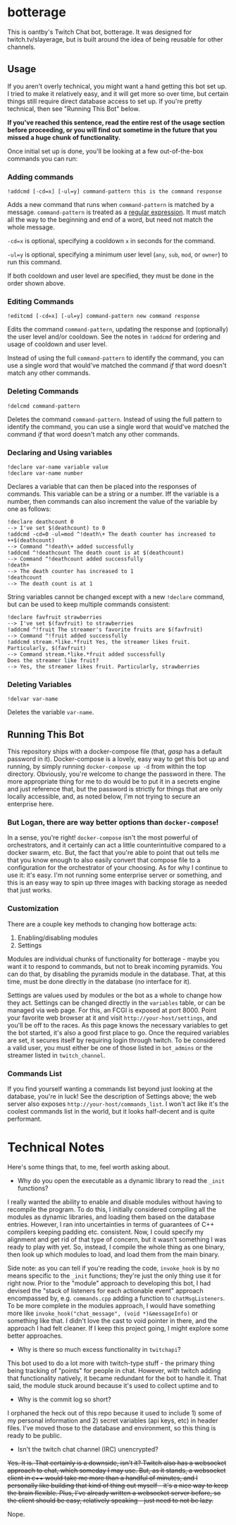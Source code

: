 # botterage
This is oantby's Twitch Chat bot, botterage.  It was designed for twitch.tv/slayerage,
but is built around the idea of being reusable for other channels.

## Usage

If you aren't overly technical, you might want a hand getting this bot set up.
I tried to make it relatively easy, and it will get more so over time, but certain
things still require direct database access to set up. If you're pretty technical,
then see "Running This Bot" below.

**If you've reached this sentence, read the entire rest of the usage section before
proceeding, or you will find out sometime in the future that you missed a huge
chunk of functionality.**

Once initial set up is done, you'll be looking at a few out-of-the-box commands
you can run:

### Adding commands

```
!addcmd [-cd=x] [-ul=y] command-pattern this is the command response
```

Adds a new command that runs when `command-pattern` is matched by a message.
`command-pattern` is treated as a [regular expression](https://regexr.com/).
It must match all the way to the beginning and end of a word, but need not
match the whole message.

`-cd=x` is optional, specifying a cooldown `x` in seconds for the command.

`-ul=y` is optional, specifying a minimum user level (`any`, `sub`, `mod`, or `owner`)
to run this command.

If both cooldown and user level are specified, they must be done in the order
shown above.

### Editing Commands

```
!editcmd [-cd=x] [-ul=y] command-pattern new command response
```

Edits the command `command-pattern`, updating the response and (optionally)
the user level and/or cooldown. See the notes in `!addcmd` for ordering and
usage of cooldown and user level.

Instead of using the full `command-pattern` to identify the command, you can
use a single word that would've matched the command *if* that word doesn't match
any other commands.

### Deleting Commands

```
!delcmd command-pattern
```
Deletes the command `command-pattern`. Instead of using the full pattern
to identify the command, you can use a single word that would've matched the command
*if* that word doesn't match any other commands.

### Declaring and Using variables

```
!declare var-name variable value
!declare var-name number
```

Declares a variable that can then be placed into the responses of commands.
This variable can be a string or a number. Iff the variable is a number, then
commands can also increment the value of the variable by one as follows:

```
!declare deathcount 0
--> I've set $(deathcount) to 0
!addcmd -cd=0 -ul=mod ^!death\+ The death counter has increased to ++$(deathcount)
--> Command ^!death\+ added successfully
!addcmd ^!deathcount The death count is at $(deathcount)
--> Command ^!deathcount added successfully
!death+
--> The death counter has increased to 1
!deathcount
--> The death count is at 1
```

String variables cannot be changed except with a new `!declare` command,
but can be used to keep multiple commands consistent:

```
!declare favfruit strawberries
--> I've set $(favfruit) to strawberries
!addcmd ^!fruit The streamer's favorite fruits are $(favfruit)
--> Command ^!fruit added successfully
!addcmd stream.*like.*fruit Yes, the streamer likes fruit. Particularly, $(favfruit)
--> Command stream.*like.*fruit added successfully
Does the streamer like fruit?
--> Yes, the streamer likes fruit. Particularly, strawberries
```

### Deleting Variables

```
!delvar var-name
```

Deletes the variable `var-name`.

## Running This Bot

This repository ships with a docker-compose file (that, *gasp* has a default password
in it). Docker-compose is a lovely, easy way to get this bot up and running,
by simply running `docker-compose up -d` from within the top directory.
Obviously, you're welcome to change the password in there. The more appropriate
thing for me to do would be to put it in a secrets engine and just reference
that, but the password is strictly for things that are only locally accessible,
and, as noted below, I'm not trying to secure an enterprise here.

### But Logan, there are way better options than `docker-compose`!

In a sense, you're right! `docker-compose` isn't the most powerful of orchestrators,
and it certainly can act a little counterintuitive compared to a docker swarm,
etc. But, the fact that you're able to point that out tells me that you know
enough to also easily convert that compose file to a configuration for the
orchestrator of your choosing. As for why I continue to use it: it's easy.
I'm not running some enterprise server or something, and this is an easy way
to spin up three images with backing storage as needed that just works.

### Customization

There are a couple key methods to changing how botterage acts:

1. Enabling/disabling modules
2. Settings

Modules are individual chunks of functionality for botterage - maybe
you want it to respond to commands, but not to break incoming pyramids.
You can do that, by disabling the pyramids module in the database. That, at
this time, must be done directly in the database (no interface for it).

Settings are values used by modules or the bot as a whole to change how they act.
Settings can be changed directly in the `variables` table, or can be managed
via web page. For this, an FCGI is exposed at port 8000. Point your favorite
web browser at it and visit `http://your-host/settings`, and you'll be off
to the races. As this page knows the necessary variables to get the bot started,
it's also a good first place to go. Once the required variables are set, it
secures itself by requiring login through twitch. To be considered a valid user,
you must either be one of those listed in `bot_admins` or the streamer listed
in `twitch_channel`.

### Commands List

If you find yourself wanting a commands list beyond just looking at the database,
you're in luck! See the description of Settings above; the web server also
exposes `http://your-host/commands_list`. I won't act like it's the coolest
commands list in the world, but it looks half-decent and is quite performant.

# Technical Notes

Here's some things that, to me, feel worth asking about.

* Why do you open the executable as a dynamic library to read the `_init` functions?

I really wanted the ability to enable and disable modules without having to
recompile the program. To do this, I initially considered compiling all the modules
as dynamic libraries, and loading them based on the database entries. However,
I ran into uncertainties in terms of guarantees of C++ compilers keeping padding
etc. consistent. Now, I could specify my alignment and get rid of that type of
concern, but it wasn't something I was ready to play with yet. So, instead, I
compile the whole thing as one binary, then look up which modules to load, and
load them from the main binary.

Side note: as you can tell if you're reading the code, `invoke_hook` is by no
means specific to the `_init` functions; they're just the only thing use it for
right now. Prior to the "module" approach to developing this bot, I had devised
the "stack of listeners for each actionable event" approach encompassed by,
e.g. `commands.cpp` adding a function to `chatMsgListeners`. To be more complete
in the modules approach, I would have something more like
`invoke_hook("chat_message", (void *)&messageInfo)` or something like that.
I didn't love the cast to void pointer in there, and the approach I had felt
cleaner. If I keep this project going, I might explore some better approaches.

* Why is there so much excess functionality in `twitchapi`?

This bot used to do a lot more with twitch-type stuff - the primary thing
being tracking of "points" for people in chat. However, with twitch adding
that functionality natively, it became redundant for the bot to handle it.
That said, the module stuck around because it's used to collect uptime
and to 

* Why is the commit log so short?

I orphaned the heck out of this repo because it used to include 1) some of my
personal information and 2) secret variables (api keys, etc) in header files.
I've moved those to the database and environment, so this thing is ready to
be public.

* Isn't the twitch chat channel (IRC) unencrypted?

~~Yes. It is. That certainly is a downside, isn't it? Twitch also has a websocket
approach to chat, which someday I may use. But, as it stands, a websocket client
in c++ would take me more than a handful of minutes, and I personally like
building that kind of thing out myself - it's a nice way to keep the brain
flexible. Plus, I've already written a websocket server before, so the client
should be easy, relatively speaking - just need to not be lazy.~~

Nope.